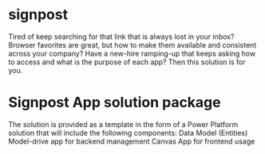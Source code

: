 # signpost

Tired of keep searching for that link that is always lost in your inbox? Browser favorites are great, but how to make them available and consistent across your company? Have a new-hire ramping-up that keeps asking how to access and what is the purpose of each app? Then this solution is for you.

# Signpost App solution package

The solution is provided as a template in the form of a Power Platform solution that will include the following components:
    Data Model (Entities)
    Model-drive app for backend management
    Canvas App for frontend usage

